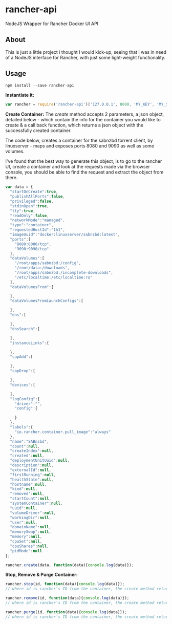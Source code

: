 # rancher-api
NodeJS Wrapper for Rancher Docker UI API

## About
This is just a little project i thought I would kick-up, seeing that I was in need of a NodeJS interface for Rancher, with just some light-weight functionality.

## Usage

```javascript
npm install --save rancher-api
```

**Instantiate it:**

```javascript
var rancher = require('rancher-api')('127.0.0.1', 8080, 'MY_KEY', 'MY_SECRET');
```

**Create Container:**
The *create* method accepts 2 parameters, a json object, detailed below - which contain the info for the container you would like to create & a call back function, which returns a json object with the successfully created container.

The code below, creates a container for the sabnzbd torrent client, by linuxserver - maps and exposes ports 8080 and 9090 as well as some volumes.

I've found that the best way to generate this object, is to go to the rancher UI, create a container and look at the requests made via the browser console, you should be able to find the request and extract the object from there.

```javascript
var data = {
  "startOnCreate":true,
  "publishAllPorts":false,
  "privileged":false,
  "stdinOpen":true,
  "tty":true,
  "readOnly":false,
  "networkMode":"managed",
  "type":"container",
  "requestedHostId":"1h1",
  "imageUuid":"docker:linuxserver/sabnzbd:latest",
  "ports":[
    "8080:8080/tcp",
    "9090:9090/tcp"
  ],
  "dataVolumes":[
    "/root/apps/sabnzbd:/config",
    "/root/data:/downloads",
    "/root/apps/sabnzbd:/incomplete-downloads",
    "/etc/localtime:/etc/localtime:ro"
  ],
  "dataVolumesFrom":[

  ],
  "dataVolumesFromLaunchConfigs":[

  ],
  "dns":[

  ],
  "dnsSearch":[

  ],
  "instanceLinks":{

  },
  "capAdd":[

  ],
  "capDrop":[

  ],
  "devices":[

  ],
  "logConfig":{
    "driver":"",
    "config":{

    }
  },
  "labels":{
    "io.rancher.container.pull_image":"always"
  },
  "name":"SABnzbd",
  "count":null,
  "createIndex":null,
  "created":null,
  "deploymentUnitUuid":null,
  "description":null,
  "externalId":null,
  "firstRunning":null,
  "healthState":null,
  "hostname":null,
  "kind":null,
  "removed":null,
  "startCount":null,
  "systemContainer":null,
  "uuid":null,
  "volumeDriver":null,
  "workingDir":null,
  "user":null,
  "domainName":null,
  "memorySwap":null,
  "memory":null,
  "cpuSet":null,
  "cpuShares":null,
  "pidMode":null
};

rancher.create(data, function(data){console.log(data)});

```

**Stop, Remove & Purge Container:**

```javascript
rancher.stop(id, function(data){console.log(data)}); 
// where id is rancher's ID from the container, the create method returns this on the callback

rancher.remove(id, function(data){console.log(data)}); 
// where id is rancher's ID from the container, the create method returns this on the callback

rancher.purge(id, function(data){console.log(data)}); 
// where id is rancher's ID from the container, the create method returns this on the callback
```
